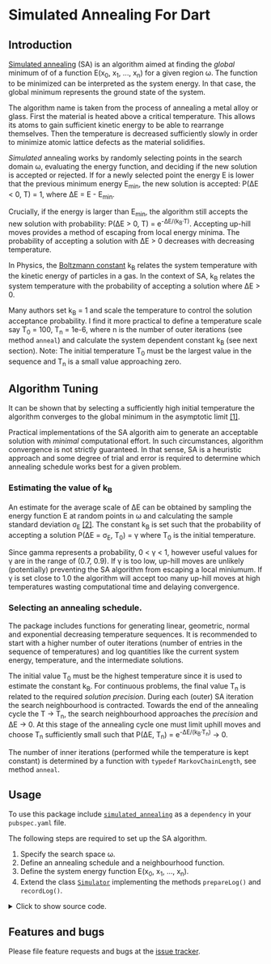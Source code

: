 # Simulated Annealing For Dart

## Introduction
[Simulated annealing][SA-Wiki] (SA) is an algorithm aimed at finding the *global* minimum of
of a function E(x<sub>0</sub>, x<sub>1</sub>, ..., x<sub>n</sub>) for a given region &omega;.
The function to be minimized can be interpreted as the
system energy. In that case, the global minimum represents the ground state of the system.

The algorithm name is taken from the process of annealing a metal alloy or glass.
First the material is heated above a critical temperature. This allows its atoms to gain
sufficient kinetic energy to be able to rearrange themselves.
Then the temperature is decreased sufficiently slowly
in order to minimize atomic lattice defects as the material solidifies.

*Simulated* annealing works by randomly selecting points in the search domain &omega;, evaluating the energy function, and deciding if the new solution is accepted or rejected.
If for a newly selected point the energy E is lower that the previous minimum energy E<sub>min</sub>, the new solution is accepted: P(&Delta;E < 0, T) = 1, where &Delta;E = E - E<sub>min</sub>.

 Crucially, if the energy is larger than E<sub>min</sub>, the algorithm still accepts the new solution with probability: P(&Delta;E > 0, T) = e<sup>-&Delta;E/(k<sub>B</sub>&middot;T)</sup>. Accepting up-hill moves provides a method of escaping from local energy minima. The probability of accepting a solution with &Delta;E > 0 decreases with decreasing temperature.

In Physics, the [Boltzmann constant][Boltzmann] k<sub>B</sub> relates the system temperature with the kinetic energy of particles in a gas. In the context of SA, k<sub>B</sub> relates the system temperature with the probability of accepting a solution where &Delta;E > 0.

Many authors set k<sub>B</sub> = 1 and scale the temperature to control the solution acceptance probability. I find it more practical to define a temperature scale say T<sub>0</sub> = 100, T<sub>n</sub> = 1e-6, where n is the number of outer iterations (see method `anneal`) and calculate the system dependent constant k<sub>B</sub> (see next section).
Note: The initial temperature T<sub>0</sub> must be
the largest value in the sequence and T<sub>n</sub>
is a small value approaching zero.

## Algorithm Tuning
It can be shown that by selecting a sufficiently high initial
temperature the algorithm converges to the global minimum in
the asymptotic limit [\[1\]][1].

Practical implementations of the SA algorith aim to generate
an acceptable solution with *minimal* computational effort. In such circumstances,
algorithm convergence is not
strictly guaranteed. In that sense, SA is a heuristic approach and some
degree of trial and error is required to determine which annealing schedule
works best for a given problem.

### Estimating the value of k<sub>B</sub>
An estimate for the average scale of &Delta;E can be obtained by sampling the energy function E
at random points in &omega; and calculating the sample standard deviation &sigma;<sub>E</sub>
[\[2\]][2]. The constant k<sub>B</sub> is set such that the probability of accepting a solution
P(&Delta;E = &sigma;<sub>E</sub>, T<sub>0</sub>) = &gamma; where T<sub>0</sub> is the initial temperature.

Since gamma represents a probability, 0 < &gamma; < 1,  however useful values for &gamma;
are in the range of (0.7, 0.9). If &gamma; is too low, up-hill moves are unlikely (potentially) preventing the SA algorithm from
escaping a local miniumum. If &gamma; is set close to 1.0 the algorithm will accept too many up-hill
moves at high temperatures wasting computational time and delaying convergence.


### Selecting an annealing schedule.
The package includes functions for generating linear, geometric, normal and exponential
decreasing temperature sequences. It is recommended to start with a higher number of
outer iterations (number of entries in the sequence of temperatures) and log
quantities like the current system energy, temperature, and the intermediate solutions.

The initial value T<sub>0</sub> must be the highest temperature since it is used
to estimate the constant k<sub>B</sub>. For continuous problems, the
final value T<sub>n</sub> is related to the required *solution precision*.
During each (outer) SA iteration the
search neighbourhood is contracted. Towards the end of the annealing cycle the
T -> T<sub>n</sub>, the search neighbourhood approaches the *precision* and &Delta;E -> 0.
At this stage of the annealing cycle one must limit uphill moves and choose T<sub>n</sub>
sufficiently small such that
P(&Delta;E, T<sub>n</sub>) = e<sup>-&Delta;E/(k<sub>B</sub>&middot;T<sub>n</sub>)</sup> -> 0.

The number of inner iterations (performed while the temperature is kept constant)
is determined by a function with `typedef` `MarkovChainLength`, see method `anneal`.


## Usage
To use this package include [`simulated_annealing`][simulated_annealing] as a `dependency` in your `pubspec.yaml` file.

The following steps are required to set up the SA algorithm.
1. Specify the search space &omega;.
2. Define an annealing schedule and a neighbourhood function.
3. Define the system energy function E(x<sub>0</sub>, x<sub>1</sub>, ..., x<sub>n</sub>).
4. Extend the class [`Simulator`][SimulatorClass] implementing the methods `prepareLog()` and  `recordLog()`.

<details><summary> Click to show source code.</summary>

```Dart

```
</details>



## Features and bugs

Please file feature requests and bugs at the [issue tracker][tracker].

[tracker]: http://github.com/simphotonics/simulated_annealing/issues

[Boltzmann]: https://en.wikipedia.org/wiki/Boltzmann_constant

[1]: https://doi.org/10.1007/978-1-4419-1665-5_1

[2]: https://cdn.intechopen.com/pdfs/4631/InTech-Practical_considerations_for_simulated_annealing_implementation.pdf


[simulated_annealing]: https://pub.dev/packages/simulated_annealing

[SimulatorClass]: https://pub.dev/

[SA-Wiki]: https://en.wikipedia.org/wiki/Simulated_annealing
